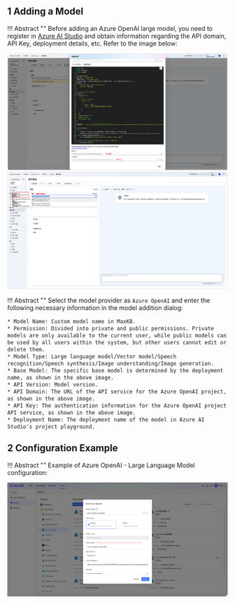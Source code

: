 ## 1 Adding a Model

!!! Abstract ""
    Before adding an Azure OpenAI large model, you need to register in [Azure AI Studio](https://ai.azure.com/) and obtain information regarding the API domain, API Key, deployment details, etc. Refer to the image below:

![Azure OpenAI Key](<../../img/model/Azure_APIKey.png>)
![Azure OpenAI Deployment Info](<../../img/model/Azure_deployInfo.png>)

!!! Abstract ""
    Select the model provider as `Azure OpenAI` and enter the following necessary information in the model addition dialog:

    * Model Name: Custom model name in MaxKB.
    * Permission: Divided into private and public permissions. Private models are only available to the current user, while public models can be used by all users within the system, but other users cannot edit or delete them.
    * Model Type: Large language model/Vector model/Speech recognition/Speech synthesis/Image understanding/Image generation.
    * Base Model: The specific base model is determined by the deployment name, as shown in the above image.
    * API Version: Model version.
    * API Domain: The URL of the API service for the Azure OpenAI project, as shown in the above image.
    * API Key: The authentication information for the Azure OpenAI project API service, as shown in the above image.
    * Deployment Name: The deployment name of the model in Azure AI Studio's project playground.

## 2 Configuration Example

!!! Abstract ""
    Example of Azure OpenAI - Large Language Model configuration:

![Azure Large Language Model](../../img/model/azure_model.png)
